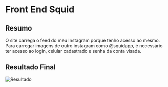 # Front End Squid

## Resumo
O site carrega o feed do meu Instagram porque tenho acesso ao mesmo. Para carregar imagens de outro instagram como @squidapp, é necessário ter acesso ao login, celular cadastrado e senha da conta visada.

## Resultado Final
![Resultado](https://squid-marketing.onrender.com "Resultado")
